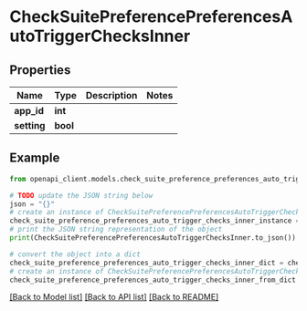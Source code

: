 # CheckSuitePreferencePreferencesAutoTriggerChecksInner


## Properties

Name | Type | Description | Notes
------------ | ------------- | ------------- | -------------
**app_id** | **int** |  | 
**setting** | **bool** |  | 

## Example

```python
from openapi_client.models.check_suite_preference_preferences_auto_trigger_checks_inner import CheckSuitePreferencePreferencesAutoTriggerChecksInner

# TODO update the JSON string below
json = "{}"
# create an instance of CheckSuitePreferencePreferencesAutoTriggerChecksInner from a JSON string
check_suite_preference_preferences_auto_trigger_checks_inner_instance = CheckSuitePreferencePreferencesAutoTriggerChecksInner.from_json(json)
# print the JSON string representation of the object
print(CheckSuitePreferencePreferencesAutoTriggerChecksInner.to_json())

# convert the object into a dict
check_suite_preference_preferences_auto_trigger_checks_inner_dict = check_suite_preference_preferences_auto_trigger_checks_inner_instance.to_dict()
# create an instance of CheckSuitePreferencePreferencesAutoTriggerChecksInner from a dict
check_suite_preference_preferences_auto_trigger_checks_inner_from_dict = CheckSuitePreferencePreferencesAutoTriggerChecksInner.from_dict(check_suite_preference_preferences_auto_trigger_checks_inner_dict)
```
[[Back to Model list]](../README.md#documentation-for-models) [[Back to API list]](../README.md#documentation-for-api-endpoints) [[Back to README]](../README.md)



